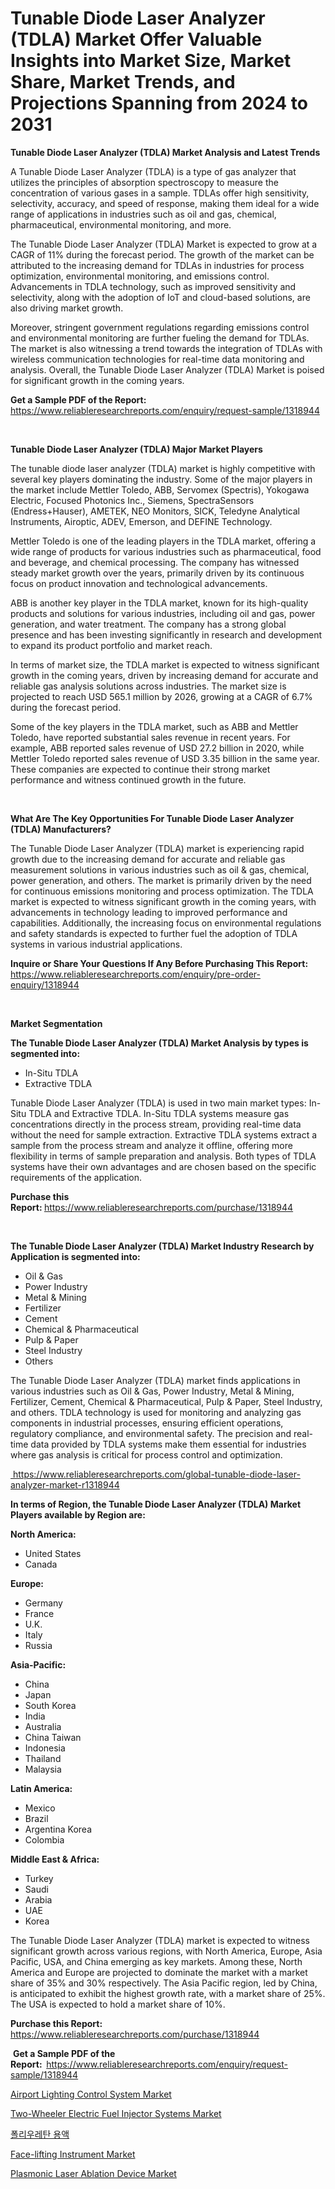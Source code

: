 <p><h1>Tunable Diode Laser Analyzer (TDLA) Market Offer Valuable Insights into Market Size, Market Share, Market Trends, and Projections Spanning from 2024 to 2031</h1></p><p><strong>Tunable Diode Laser Analyzer (TDLA) Market Analysis and Latest Trends</strong></p>
<p><p>A Tunable Diode Laser Analyzer (TDLA) is a type of gas analyzer that utilizes the principles of absorption spectroscopy to measure the concentration of various gases in a sample. TDLAs offer high sensitivity, selectivity, accuracy, and speed of response, making them ideal for a wide range of applications in industries such as oil and gas, chemical, pharmaceutical, environmental monitoring, and more.</p><p>The Tunable Diode Laser Analyzer (TDLA) Market is expected to grow at a CAGR of 11% during the forecast period. The growth of the market can be attributed to the increasing demand for TDLAs in industries for process optimization, environmental monitoring, and emissions control. Advancements in TDLA technology, such as improved sensitivity and selectivity, along with the adoption of IoT and cloud-based solutions, are also driving market growth.</p><p>Moreover, stringent government regulations regarding emissions control and environmental monitoring are further fueling the demand for TDLAs. The market is also witnessing a trend towards the integration of TDLAs with wireless communication technologies for real-time data monitoring and analysis. Overall, the Tunable Diode Laser Analyzer (TDLA) Market is poised for significant growth in the coming years.</p></p>
<p><strong>Get a Sample PDF of the Report:&nbsp;</strong> <a href="https://www.reliableresearchreports.com/enquiry/request-sample/1318944">https://www.reliableresearchreports.com/enquiry/request-sample/1318944</a></p>
<p>&nbsp;</p>
<p><strong>Tunable Diode Laser Analyzer (TDLA) Major Market Players</strong></p>
<p><p>The tunable diode laser analyzer (TDLA) market is highly competitive with several key players dominating the industry. Some of the major players in the market include Mettler Toledo, ABB, Servomex (Spectris), Yokogawa Electric, Focused Photonics Inc., Siemens, SpectraSensors (Endress+Hauser), AMETEK, NEO Monitors, SICK, Teledyne Analytical Instruments, Airoptic, ADEV, Emerson, and DEFINE Technology.</p><p>Mettler Toledo is one of the leading players in the TDLA market, offering a wide range of products for various industries such as pharmaceutical, food and beverage, and chemical processing. The company has witnessed steady market growth over the years, primarily driven by its continuous focus on product innovation and technological advancements.</p><p>ABB is another key player in the TDLA market, known for its high-quality products and solutions for various industries, including oil and gas, power generation, and water treatment. The company has a strong global presence and has been investing significantly in research and development to expand its product portfolio and market reach.</p><p>In terms of market size, the TDLA market is expected to witness significant growth in the coming years, driven by increasing demand for accurate and reliable gas analysis solutions across industries. The market size is projected to reach USD 565.1 million by 2026, growing at a CAGR of 6.7% during the forecast period.</p><p>Some of the key players in the TDLA market, such as ABB and Mettler Toledo, have reported substantial sales revenue in recent years. For example, ABB reported sales revenue of USD 27.2 billion in 2020, while Mettler Toledo reported sales revenue of USD 3.35 billion in the same year. These companies are expected to continue their strong market performance and witness continued growth in the future.</p></p>
<p>&nbsp;</p>
<p><strong>What Are The Key Opportunities For Tunable Diode Laser Analyzer (TDLA) Manufacturers?</strong></p>
<p><p>The Tunable Diode Laser Analyzer (TDLA) market is experiencing rapid growth due to the increasing demand for accurate and reliable gas measurement solutions in various industries such as oil & gas, chemical, power generation, and others. The market is primarily driven by the need for continuous emissions monitoring and process optimization. The TDLA market is expected to witness significant growth in the coming years, with advancements in technology leading to improved performance and capabilities. Additionally, the increasing focus on environmental regulations and safety standards is expected to further fuel the adoption of TDLA systems in various industrial applications.</p></p>
<p><strong>Inquire or Share Your Questions If Any Before Purchasing This Report:</strong> <a href="https://www.reliableresearchreports.com/enquiry/pre-order-enquiry/1318944">https://www.reliableresearchreports.com/enquiry/pre-order-enquiry/1318944</a></p>
<p>&nbsp;</p>
<p><strong>Market Segmentation</strong></p>
<p><strong>The Tunable Diode Laser Analyzer (TDLA) Market Analysis by types is segmented into:</strong></p>
<p><ul><li>In-Situ TDLA</li><li>Extractive TDLA</li></ul></p>
<p><p>Tunable Diode Laser Analyzer (TDLA) is used in two main market types: In-Situ TDLA and Extractive TDLA. In-Situ TDLA systems measure gas concentrations directly in the process stream, providing real-time data without the need for sample extraction. Extractive TDLA systems extract a sample from the process stream and analyze it offline, offering more flexibility in terms of sample preparation and analysis. Both types of TDLA systems have their own advantages and are chosen based on the specific requirements of the application.</p></p>
<p><strong>Purchase this Report:&nbsp;</strong><a href="https://www.reliableresearchreports.com/purchase/1318944">https://www.reliableresearchreports.com/purchase/1318944</a></p>
<p>&nbsp;</p>
<p><strong>The Tunable Diode Laser Analyzer (TDLA) Market Industry Research by Application is segmented into:</strong></p>
<p><ul><li>Oil & Gas</li><li>Power Industry</li><li>Metal & Mining</li><li>Fertilizer</li><li>Cement</li><li>Chemical & Pharmaceutical</li><li>Pulp & Paper</li><li>Steel Industry</li><li>Others</li></ul></p>
<p><p>The Tunable Diode Laser Analyzer (TDLA) market finds applications in various industries such as Oil & Gas, Power Industry, Metal & Mining, Fertilizer, Cement, Chemical & Pharmaceutical, Pulp & Paper, Steel Industry, and others. TDLA technology is used for monitoring and analyzing gas components in industrial processes, ensuring efficient operations, regulatory compliance, and environmental safety. The precision and real-time data provided by TDLA systems make them essential for industries where gas analysis is critical for process control and optimization.</p></p>
<p><a href="https://www.reliableresearchreports.com/global-tunable-diode-laser-analyzer-market-r1318944">&nbsp;https://www.reliableresearchreports.com/global-tunable-diode-laser-analyzer-market-r1318944</a></p>
<p><strong>In terms of Region, the Tunable Diode Laser Analyzer (TDLA) Market Players available by Region are:</strong></p>
<p>
    <p> <strong> North America: </strong>
        <ul>
            <li>United States</li>
            <li>Canada</li>
        </ul>
        </p> 
    <p> <strong> Europe: </strong>
        <ul>
            <li>Germany</li>
            <li>France</li>
            <li>U.K.</li>
            <li>Italy</li>
            <li>Russia</li>
        </ul>
        </p> 
    <p> <strong> Asia-Pacific: </strong>
        <ul>
            <li>China</li>
            <li>Japan</li>
            <li>South Korea</li>
            <li>India</li>
            <li>Australia</li>
            <li>China Taiwan</li>
            <li>Indonesia</li>
            <li>Thailand</li>
            <li>Malaysia</li>
        </ul>
        </p> 
    <p> <strong> Latin America: </strong>
        <ul>
            <li>Mexico</li>
            <li>Brazil</li>
            <li>Argentina Korea</li>
            <li>Colombia</li>
        </ul>
        </p> 
    <p> <strong> Middle East & Africa: </strong>
        <ul>
            <li>Turkey</li>
            <li>Saudi</li>
            <li>Arabia</li>
            <li>UAE</li>
            <li>Korea</li>
        </ul>
    </p>
    </p>
<p><p>The Tunable Diode Laser Analyzer (TDLA) market is expected to witness significant growth across various regions, with North America, Europe, Asia Pacific, USA, and China emerging as key markets. Among these, North America and Europe are projected to dominate the market with a market share of 35% and 30% respectively. The Asia Pacific region, led by China, is anticipated to exhibit the highest growth rate, with a market share of 25%. The USA is expected to hold a market share of 10%.</p></p>
<p><strong>Purchase this Report: </strong><a href="https://www.reliableresearchreports.com/purchase/1318944">https://www.reliableresearchreports.com/purchase/1318944</a></p>
<p>&nbsp;<strong>Get a Sample PDF of the Report:&nbsp;&nbsp;</strong><a href="https://www.reliableresearchreports.com/enquiry/request-sample/1318944">https://www.reliableresearchreports.com/enquiry/request-sample/1318944</a></p>
<p><strong></strong></p>
<p><p><a href="https://github.com/joanneharris67856/Market-Research-Report-List-1/blob/main/airport-lighting-control-system-market.md">Airport Lighting Control System Market</a></p><p><a href="https://www.linkedin.com/pulse/global-two-wheeler-electric-fuel-injector-systems-market-size-zy0je?trackingId=toJY7PllQJGwjg4EpOZZ%2Bw%3D%3D">Two-Wheeler Electric Fuel Injector Systems Market</a></p><p><a href="https://github.com/JeromeRtyau89966/Market-Research-Report-List-3/blob/main/306079672818.md">폴리우레탄 용액</a></p><p><a href="https://medium.com/@ikki1019/global-face-lifting-instrument-market-analysis-trends-forecasts-and-growth-opportunities-2024-24b849ca3be2">Face-lifting Instrument Market</a></p><p><a href="https://github.com/carlLane655/Market-Research-Report-List-1/blob/main/plasmonic-laser-ablation-device-market.md">Plasmonic Laser Ablation Device Market</a></p></p>